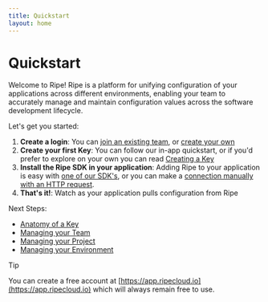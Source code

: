 ```yaml
---
title: Quickstart
layout: home
---
```

# Quickstart

Welcome to Ripe! Ripe is a platform for unifying configuration of your applications across different environments, enabling your team to accurately manage and maintain 
configuration values across the software development lifecycle.

Let's get you started:

1) **Create a login**: You can [join an existing team](./Joining%20an%20existing%20team), or [create your own](https://app.ripecloud.io)
2) **Create your first Key**: You can follow our in-app quickstart, or if you'd prefer to explore on your own you can read [Creating a Key](./Creating%20a%20key)
3) **Install the Ripe SDK in your application**: Adding Ripe to your application is easy with [one of our SDK's](https://github.com/Ripe-Inc/ripe-sdks), or you can make a [connection manually with an HTTP request](./Connecting%20to%20the%20service).
4) **That's it!**: Watch as your application pulls configuration from Ripe

Next Steps:

* [Anatomy of a Key](Anatomy%20of%20a%20key)
* [Managing your Team](Managing%20your%20team)
* [Managing your Project](Managing%20your%20project)
* [Managing your Environment](Managing%20your%20environment)

> [!TIP]
>
> You can create a free account at [https://app.ripecloud.io](https://app.ripecloud.io) which will always remain free to use. 